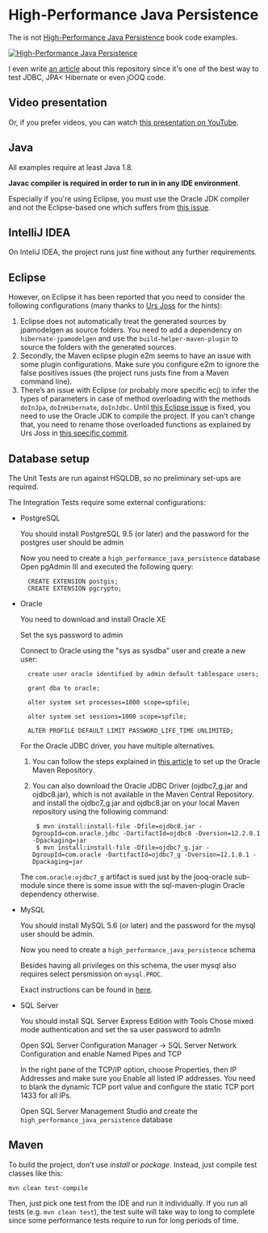 # High-Performance Java Persistence

The is not [High-Performance Java Persistence](https://vladmihalcea.com/books/high-performance-java-persistence?utm_source=GitHub&utm_medium=banner&utm_campaign=hpjp) book code examples.

<a href="https://leanpub.com/high-performance-java-persistence?utm_source=GitHub&utm_medium=banner&utm_campaign=hpjp">
<img src="https://vladmihalcea.files.wordpress.com/2015/11/hpjp_small.jpg" alt="High-Performance Java Persistence">
</a>

I even write [an article](https://vladmihalcea.com/high-performance-java-persistence-github-repository/) about this repository since it's one of the best way to test JDBC, JPA< Hibernate or even jOOQ code.

## Video presentation

Or, if you prefer videos, you can watch [this presentation on YouTube](https://www.youtube.com/watch?v=U8MoOe8uMYA). 

## Java

All examples require at least Java 1.8. 

**Javac compiler is required in order to run in in any IDE environment**.
 
Especially if you're using Eclipse, you must use the Oracle JDK compiler and not the Eclipse-based one which suffers from [this issue](https://bugs.eclipse.org/bugs/show_bug.cgi?id=434642).

## IntelliJ IDEA

On InteliJ IDEA, the project runs just fine without any further requirements.

## Eclipse

However, on Eclipse it has been reported that you need to consider the following configurations (many thanks to [Urs Joss](https://github.com/ursjoss) for the hints):

1. Eclipse does not automatically treat the generated sources by jpamodelgen as source folders. You need to add a dependency on `hibernate-jpamodelgen` and use the `build-helper-maven-plugin` to source the folders with the generated sources.
2. Secondly, the Maven eclipse plugin e2m seems to have an issue with some plugin configurations. Make sure you configure e2m to ignore the false positives issues (the project runs justs fine from a Maven command line).
3. There’s an issue with Eclipse (or probably more specific ecj) to infer the types of parameters in case of method overloading with the methods `doInJpa`, `doInHibernate`, `doInJdbc`. 
Until [this Eclipse issue](https://bugs.eclipse.org/bugs/show_bug.cgi?id=434642) is fixed, you need to use the Oracle JDK to compile the project.
If you can't change that, you need to rename those overloaded functions as explained by Urs Joss in [this specific commit](https://github.com/ursjoss/high-performance-java-persistence/commit/e975c1bb5c11d9557fcbc3fef88afaf67dc68a25).

## Database setup

The Unit Tests are run against HSQLDB, so no preliminary set-ups are required.

The Integration Tests require some external configurations:

- PostgreSQL

    You should install PostgreSQL 9.5 (or later) and the password for the postgres user should be admin

    Now you need to create a `high_performance_java_persistence` database
    Open pgAdmin III and executed the following query:
    
        CREATE EXTENSION postgis;
        CREATE EXTENSION pgcrypto;
    
- Oracle

    You need to download and install Oracle XE

    Set the sys password to admin

    Connect to Oracle using the "sys as sysdba" user and create a new user:

        create user oracle identified by admin default tablespace users;

        grant dba to oracle;

        alter system set processes=1000 scope=spfile;

        alter system set sessions=1000 scope=spfile;
        
        ALTER PROFILE DEFAULT LIMIT PASSWORD_LIFE_TIME UNLIMITED;

    For the Oracle JDBC driver, you have multiple alternatives.
    
    1. You can follow the steps explained in [this article](http://docs.oracle.com/middleware/1213/core/MAVEN/config_maven_repo.htm#MAVEN9010) to set up the Oracle Maven Repository.

    2. You can also download the Oracle JDBC Driver (ojdbc7_g.jar and ojdbc8.jar), which is not available in the Maven Central Repository.
    and install the ojdbc7_g.jar and ojdbc8.jar on your local Maven repository using the following command:

            $ mvn install:install-file -Dfile=ojdbc8.jar -DgroupId=com.oracle.jdbc -DartifactId=ojdbc8 -Dversion=12.2.0.1 -Dpackaging=jar
            $ mvn install:install-file -Dfile=ojdbc7_g.jar -DgroupId=com.oracle -DartifactId=ojdbc7_g -Dversion=12.1.0.1 -Dpackaging=jar            

    The `com.oracle:ojdbc7_g` artifact is sued just by the jooq-oracle sub-module since there is some issue with the sql-maven-plugin Oracle dependency otherwise.

- MySQL

    You should install MySQL 5.6 (or later) and the password for the mysql user should be admin.

    Now you need to create a `high_performance_java_persistence` schema

    Besides having all privileges on this schema, the user mysql also requires select persmission on `mysql.PROC`.

    Exact instructions can be found in [here](https://github.com/ursjoss/high-performance-java-persistence/blob/tb_mysql_instructions/MYSQL.md).

- SQL Server

    You should install SQL Server Express Edition with Tools Chose mixed mode authentication and set the sa user password to adm1n

    Open SQL Server Configuration Manager -> SQL Server Network Configuration and enable Named Pipes and TCP
    
    In the right pane of the TCP/IP option, choose Properties, then IP Addresses and make sure you Enable all listed IP addresses.
    You need to blank the dynamic TCP port value and configure the static TCP port 1433 for all IPs.
        
    Open SQL Server Management Studio and create the `high_performance_java_persistence` database
    
## Maven

To build the project, don't use *install* or *package*. Instead, just compile test classes like this:

    mvn clean test-compile
    
Then, just pick one test from the IDE and run it individually.
If you run all tests (e.g. `mvn clean test`), the test suite will take way to long to complete since
some performance tests require to run for long periods of time.
